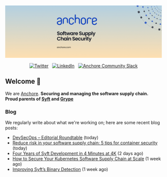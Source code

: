 <p align="center">
  <a href="https://anchore.com" target="_blank"><img src="https://raw.githubusercontent.com/anchore/.github/main/.github/banner.jpg"></a>
</p>
<p align="center">
  &nbsp;<a href="https://twitter.com/anchore" target="_blank"><img alt="Twitter" src="https://img.shields.io/badge/Twitter-303030?style=for-the-badge&logo=x&logoColor=%23ffffff"></a>&nbsp;
  &nbsp;<a href="https://www.linkedin.com/company/anchore" target="_blank"><img alt="LinkedIn" src="https://img.shields.io/badge/LinkedIn-1667be?style=for-the-badge&logo=linkedin&logoColor=%23ffffff"></a>&nbsp;
  &nbsp;<a href="https://anchore.com/slack" target="_blank"><img alt="Anchore Community Slack" src="https://img.shields.io/badge/Slack-4A154B?style=for-the-badge&logo=slack&logoColor=white"></a>&nbsp;
</p>

## Welcome 👋

We are [Anchore](https://anchore.com/).
**Securing and managing the software supply chain. Proud parents of [Syft](https://github.com/anchore/syft) and [Grype](https://github.com/anchore/grype)**

### Blog 

We regularly write about what we're working on; here are some recent blog posts:


- [DevSecOps – Editorial Roundtable](https://anchore.com/webinars/devsecops-editorial-roundtable/) (today)
- [Reduce risk in your software supply chain: 5 tips for container security](https://anchore.com/blog/5-tips-container-security-software-supply-chain-white-paper/) (today)
- [Four Years of Syft Development in 4 Minutes at 4K](https://anchore.com/blog/four-years-of-syft-development-in-4-minutes-at-4k/) (2 days ago)
- [How to Secure Your Kubernetes Software Supply Chain at Scale](https://anchore.com/webinars/how-to-secure-your-kubernetes-software-supply-chain-at-scale/) (1 week ago)
- [Improving Syft’s Binary Detection](https://anchore.com/blog/improve-open-source-sbom-tool-syft-with-binary-detection/) (1 week ago)
